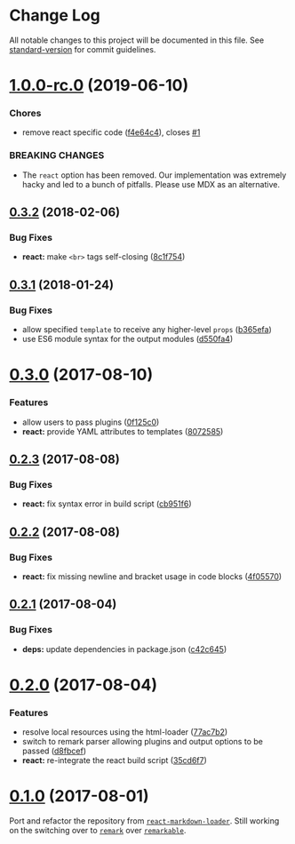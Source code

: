 # Change Log

All notable changes to this project will be documented in this file. See [standard-version](https://github.com/conventional-changelog/standard-version) for commit guidelines.

<a name="1.0.0-rc.0"></a>
# [1.0.0-rc.0](https://github.com/skipjack/remark-loader/compare/v0.3.2...v1.0.0-rc.0) (2019-06-10)


### Chores

* remove react specific code ([f4e64c4](https://github.com/skipjack/remark-loader/commit/f4e64c4)), closes [#1](https://github.com/skipjack/remark-loader/issues/1)


### BREAKING CHANGES

* The `react` option has been removed. Our implementation
was extremely hacky and led to a bunch of pitfalls. Please use MDX as an
alternative.



<a name="0.3.2"></a>
## [0.3.2](https://github.com/skipjack/remark-loader/compare/v0.3.1...v0.3.2) (2018-02-06)


### Bug Fixes

* **react:** make `<br>` tags self-closing ([8c1f754](https://github.com/skipjack/remark-loader/commit/8c1f754))



<a name="0.3.1"></a>
## [0.3.1](https://github.com/skipjack/remark-loader/compare/v0.3.0...v0.3.1) (2018-01-24)


### Bug Fixes

* allow specified `template` to receive any higher-level `props` ([b365efa](https://github.com/skipjack/remark-loader/commit/b365efa))
* use ES6 module syntax for the output modules ([d550fa4](https://github.com/skipjack/remark-loader/commit/d550fa4))



<a name="0.3.0"></a>
# [0.3.0](https://github.com/skipjack/remark-loader/compare/v0.2.3...v0.3.0) (2017-08-10)


### Features

* allow users to pass plugins ([0f125c0](https://github.com/skipjack/remark-loader/commit/0f125c0))
* **react:** provide YAML attributes to templates ([8072585](https://github.com/skipjack/remark-loader/commit/8072585))



<a name="0.2.3"></a>
## [0.2.3](https://github.com/skipjack/remark-loader/compare/v0.2.2...v0.2.3) (2017-08-08)


### Bug Fixes

* **react:** fix syntax error in build script ([cb951f6](https://github.com/skipjack/remark-loader/commit/cb951f6))



<a name="0.2.2"></a>
## [0.2.2](https://github.com/skipjack/remark-loader/compare/v0.2.1...v0.2.2) (2017-08-08)


### Bug Fixes

* **react:** fix missing newline and bracket usage in code blocks ([4f05570](https://github.com/skipjack/remark-loader/commit/4f05570))



<a name="0.2.1"></a>
## [0.2.1](https://github.com/skipjack/remark-loader/compare/v0.2.0...v0.2.1) (2017-08-04)


### Bug Fixes

* **deps:** update dependencies in package.json ([c42c645](https://github.com/skipjack/remark-loader/commit/c42c645))



<a name="0.2.0"></a>
# [0.2.0](https://github.com/skipjack/remark-loader/compare/v0.1.0...v0.2.0) (2017-08-04)


### Features

* resolve local resources using the html-loader ([77ac7b2](https://github.com/skipjack/remark-loader/commit/77ac7b2))
* switch to remark parser allowing plugins and output options to be passed ([d8fbcef](https://github.com/skipjack/remark-loader/commit/d8fbcef))
* **react:** re-integrate the react build script ([35cd6f7](https://github.com/skipjack/remark-loader/commit/35cd6f7))



<a name="0.1.0"></a>
# [0.1.0](https://github.com/skipjack/remark-loader/releases/tag/v0.1.0) (2017-08-01)

Port and refactor the repository from [`react-markdown-loader`](https://github.com/javiercf/react-markdown-loader). Still working on the switching over to [`remark`](https://github.com/wooorm/remark) over [`remarkable`](https://github.com/jonschlinkert/remarkable).
